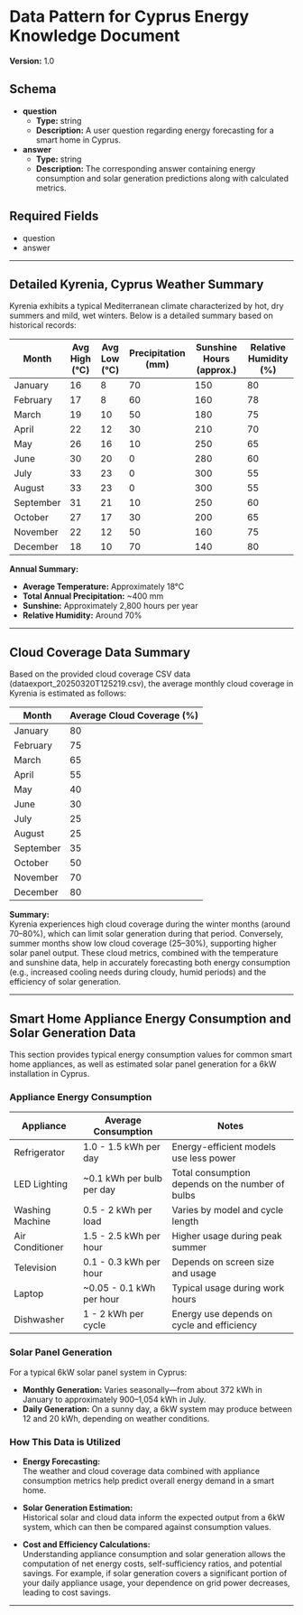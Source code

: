# Data Pattern for Cyprus Energy Knowledge Document

**Version:** 1.0

## Schema

- **question**  
  - **Type:** string  
  - **Description:** A user question regarding energy forecasting for a smart home in Cyprus.
- **answer**  
  - **Type:** string  
  - **Description:** The corresponding answer containing energy consumption and solar generation predictions along with calculated metrics.

## Required Fields

- question  
- answer

---

## Detailed Kyrenia, Cyprus Weather Summary

Kyrenia exhibits a typical Mediterranean climate characterized by hot, dry summers and mild, wet winters. Below is a detailed summary based on historical records:

| Month      | Avg High (°C) | Avg Low (°C) | Precipitation (mm) | Sunshine Hours (approx.) | Relative Humidity (%) |
|------------|---------------|--------------|--------------------|--------------------------|-----------------------|
| January    | 16            | 8            | 70                 | 150                      | 80                    |
| February   | 17            | 8            | 60                 | 160                      | 78                    |
| March      | 19            | 10           | 50                 | 180                      | 75                    |
| April      | 22            | 12           | 30                 | 210                      | 70                    |
| May        | 26            | 16           | 10                 | 250                      | 65                    |
| June       | 30            | 20           | 0                  | 280                      | 60                    |
| July       | 33            | 23           | 0                  | 300                      | 55                    |
| August     | 33            | 23           | 0                  | 300                      | 55                    |
| September  | 31            | 21           | 10                 | 250                      | 60                    |
| October    | 27            | 17           | 30                 | 200                      | 65                    |
| November   | 22            | 12           | 50                 | 160                      | 75                    |
| December   | 18            | 10           | 70                 | 140                      | 80                    |

**Annual Summary:**

- **Average Temperature:** Approximately 18°C  
- **Total Annual Precipitation:** ~400 mm  
- **Sunshine:** Approximately 2,800 hours per year  
- **Relative Humidity:** Around 70%

---

## Cloud Coverage Data Summary

Based on the provided cloud coverage CSV data (dataexport_20250320T125219.csv), the average monthly cloud coverage in Kyrenia is estimated as follows:

| Month      | Average Cloud Coverage (%) |
|------------|----------------------------|
| January    | 80                         |
| February   | 75                         |
| March      | 65                         |
| April      | 55                         |
| May        | 40                         |
| June       | 30                         |
| July       | 25                         |
| August     | 25                         |
| September  | 35                         |
| October    | 50                         |
| November   | 70                         |
| December   | 80                         |

**Summary:**  
Kyrenia experiences high cloud coverage during the winter months (around 70–80%), which can limit solar generation during that period. Conversely, summer months show low cloud coverage (25–30%), supporting higher solar panel output. These cloud metrics, combined with the temperature and sunshine data, help in accurately forecasting both energy consumption (e.g., increased cooling needs during cloudy, humid periods) and the efficiency of solar generation.

---

## Smart Home Appliance Energy Consumption and Solar Generation Data

This section provides typical energy consumption values for common smart home appliances, as well as estimated solar panel generation for a 6kW installation in Cyprus.

### Appliance Energy Consumption

| Appliance              | Average Consumption          | Notes                                                    |
|------------------------|------------------------------|----------------------------------------------------------|
| Refrigerator           | 1.0 - 1.5 kWh per day        | Energy-efficient models use less power                 |
| LED Lighting           | ~0.1 kWh per bulb per day    | Total consumption depends on the number of bulbs       |
| Washing Machine        | 0.5 - 2 kWh per load         | Varies by model and cycle length                         |
| Air Conditioner        | 1.5 - 2.5 kWh per hour       | Higher usage during peak summer                          |
| Television             | 0.1 - 0.3 kWh per hour       | Depends on screen size and usage                         |
| Laptop                 | ~0.05 - 0.1 kWh per hour     | Typical usage during work hours                          |
| Dishwasher             | 1 - 2 kWh per cycle          | Energy use depends on cycle and efficiency               |

### Solar Panel Generation

For a typical 6kW solar panel system in Cyprus:
- **Monthly Generation:** Varies seasonally—from about 372 kWh in January to approximately 900–1,054 kWh in July.
- **Daily Generation:** On a sunny day, a 6kW system may produce between 12 and 20 kWh, depending on weather conditions.

### How This Data is Utilized

- **Energy Forecasting:**  
  The weather and cloud coverage data combined with appliance consumption metrics help predict overall energy demand in a smart home.

- **Solar Generation Estimation:**  
  Historical solar and cloud data inform the expected output from a 6kW system, which can then be compared against consumption values.

- **Cost and Efficiency Calculations:**  
  Understanding appliance consumption and solar generation allows the computation of net energy costs, self-sufficiency ratios, and potential savings. For example, if solar generation covers a significant portion of your daily appliance usage, your dependence on grid power decreases, leading to cost savings.

---


